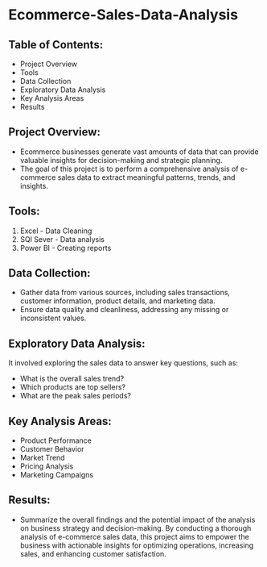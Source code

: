 # Ecommerce-Sales-Data-Analysis

## Table of Contents:
- Project Overview
- Tools
- Data Collection
- Exploratory Data Analysis
- Key Analysis Areas
- Results
  
## Project Overview:
- Ecommerce businesses generate vast amounts of data that can provide valuable insights for decision-making and strategic planning.
- The goal of this project is to perform a comprehensive analysis of e-commerce sales data to extract meaningful patterns, trends, and insights.
  
## Tools:
 1. Excel - Data Cleaning
 2. SQl Sever - Data analysis
 3. Power BI - Creating reports

## Data Collection:
- Gather data from various sources, including sales transactions, customer information, product details, and marketing data.
- Ensure data quality and cleanliness, addressing any missing or inconsistent values.

## Exploratory Data Analysis:
It involved exploring the sales data to answer key questions, such as:
- What is the overall sales trend?
- Which products are top sellers?
- What are the peak sales periods?

## Key Analysis Areas:
- Product Performance
- Customer Behavior
- Market Trend
- Pricing Analysis
- Marketing Campaigns
  
## Results:
- Summarize the overall findings and the potential impact of the analysis on business strategy and decision-making.
  By conducting a thorough analysis of e-commerce sales data, this project aims to empower the business with actionable insights for 
  optimizing operations, increasing sales, and enhancing customer satisfaction.






